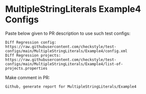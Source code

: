 # MultipleStringLiterals Example4 Configs
Paste below given to PR description to use such test configs:
```
Diff Regression config: https://raw.githubusercontent.com/checkstyle/test-configs/main/MultipleStringLiterals/Example4/config.xml
Diff Regression projects: https://raw.githubusercontent.com/checkstyle/test-configs/main/MultipleStringLiterals/Example4/list-of-projects.properties
```
Make comment in PR:
```
Github, generate report for MultipleStringLiterals/Example4
```

